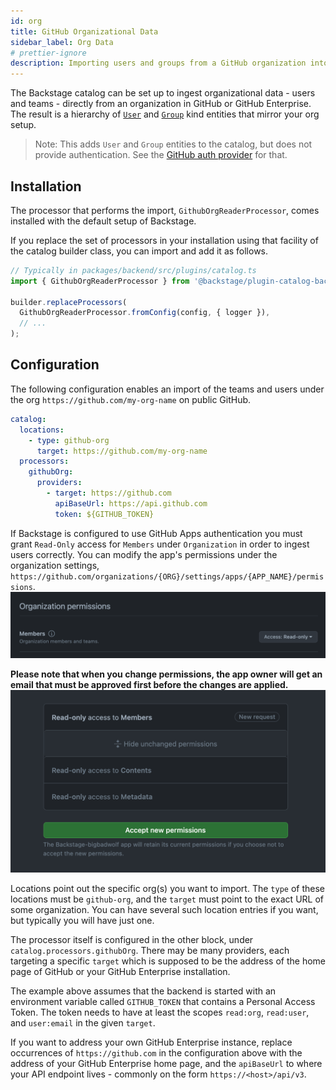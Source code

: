 ```yaml
---
id: org
title: GitHub Organizational Data
sidebar_label: Org Data
# prettier-ignore
description: Importing users and groups from a GitHub organization into Backstage
---
```


The Backstage catalog can be set up to ingest organizational data - users and
teams - directly from an organization in GitHub or GitHub Enterprise. The result
is a hierarchy of
[`User`](../../features/software-catalog/descriptor-format.md#kind-user) and
[`Group`](../../features/software-catalog/descriptor-format.md#kind-group) kind
entities that mirror your org setup.

> Note: This adds `User` and `Group` entities to the catalog, but does not
> provide authentication. See the
> [GitHub auth provider](../../auth/github/provider.md) for that.

## Installation

The processor that performs the import, `GithubOrgReaderProcessor`, comes
installed with the default setup of Backstage.

If you replace the set of processors in your installation using that facility of
the catalog builder class, you can import and add it as follows.

```ts
// Typically in packages/backend/src/plugins/catalog.ts
import { GithubOrgReaderProcessor } from '@backstage/plugin-catalog-backend';

builder.replaceProcessors(
  GithubOrgReaderProcessor.fromConfig(config, { logger }),
  // ...
);
```

## Configuration

The following configuration enables an import of the teams and users under the
org `https://github.com/my-org-name` on public GitHub.

```yaml
catalog:
  locations:
    - type: github-org
      target: https://github.com/my-org-name
  processors:
    githubOrg:
      providers:
        - target: https://github.com
          apiBaseUrl: https://api.github.com
          token: ${GITHUB_TOKEN}
```

If Backstage is configured to use GitHub Apps authentication you must grant
`Read-Only` access for `Members` under `Organization` in order to ingest users
correctly. You can modify the app's permissions under the organization settings,
`https://github.com/organizations/{ORG}/settings/apps/{APP_NAME}/permissions`.
![permissions](../../assets/integrations/github/permissions.png)

**Please note that when you change permissions, the app owner will get an email
that must be approved first before the changes are applied.**
![email](../../assets/integrations/github/email.png)

Locations point out the specific org(s) you want to import. The `type` of these
locations must be `github-org`, and the `target` must point to the exact URL of
some organization. You can have several such location entries if you want, but
typically you will have just one.

The processor itself is configured in the other block, under
`catalog.processors.githubOrg`. There may be many providers, each targeting a
specific `target` which is supposed to be the address of the home page of GitHub
or your GitHub Enterprise installation.

The example above assumes that the backend is started with an environment
variable called `GITHUB_TOKEN` that contains a Personal Access Token. The token
needs to have at least the scopes `read:org`, `read:user`, and `user:email` in
the given `target`.

If you want to address your own GitHub Enterprise instance, replace occurrences
of `https://github.com` in the configuration above with the address of your
GitHub Enterprise home page, and the `apiBaseUrl` to where your API endpoint
lives - commonly on the form `https://<host>/api/v3`.
